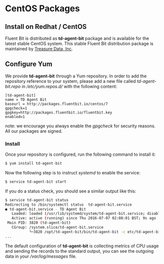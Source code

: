 # CentOS Packages

## Install on Redhat / CentOS

Fluent Bit is distributed as **td-agent-bit** package and is available for the latest stable CentOS system. This stable Fluent Bit distribution package is maintained by [Treasure Data, Inc](https://www.treasuredata.com).

## Configure Yum

We provide **td-agent-bit** through a Yum repository. In order to add the repository reference to your system, please add a new file called _td-agent-bit.repo_ in _/etc/yum.repos.d/_ with the following content:

```text
[td-agent-bit]
name = TD Agent Bit
baseurl = http://packages.fluentbit.io/centos/7
gpgcheck=1
gpgkey=http://packages.fluentbit.io/fluentbit.key
enabled=1
```

note: we encourage you always enable the _gpgcheck_ for security reasons. All our packages are signed.

### Install

Once your repository is configured, run the following command to install it:

```bash
$ yum install td-agent-bit
```

Now the following step is to instruct _systemd_ to enable the service:

```bash
$ service td-agent-bit start
```

If you do a status check, you should see a similar output like this:

```bash
$ service td-agent-bit status
Redirecting to /bin/systemctl status  td-agent-bit.service
● td-agent-bit.service - TD Agent Bit
   Loaded: loaded (/usr/lib/systemd/system/td-agent-bit.service; disabled; vendor preset: disabled)
   Active: active (running) since Thu 2016-07-07 02:08:01 BST; 9s ago
 Main PID: 3820 (td-agent-bit)
   CGroup: /system.slice/td-agent-bit.service
           └─3820 /opt/td-agent-bit/bin/td-agent-bit -c etc/td-agent-bit/td-agent-bit.conf
...
```

The default configuration of **td-agent-bit** is collecting metrics of CPU usage and sending the records to the standard output, you can see the outgoing data in your _/var/log/messages_ file.

